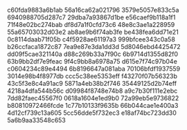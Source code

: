 c60fda9883a6b1ab
56a16ca62a021796
3579e5057e833c5a
6940988705d287c7
29dba7a93867d1be
e56caef9b118a1f1
71f48e02bc274bab
df8d7a1f0cfd73c6
48e8c3ae1a228959
55a65703032d03e2
ab8ae9b6f74ab3fe
be438fea6dd71e21
0c8114daab71f05b
c4f5928ae61197a3
999bfcee343c0a58
b26ccfaca1872c87
7ea9e87e3da1dd3d
5d8046ebd4425472
dd09f5cae321140a
d88c269b33a7f90c
6b9714d1355d82f0
63b9bb2df7e9feac
9f4c9bb8a6978a75
d615e7f74c97b04e
c0604234c89e4494
6b8196647a081aba
70106bfdf1937559
3014e98b4f8977db
ccc5c38ee5353eff
f43270f07b56323b
43c5f3e8c4a91ac9
5871a4eb38b2f746
35449125d2b74eff
4218a4dfa544b56c
d09984f8748e74b8
a9c7b30f111e2ebc
7dd82faec45567f0
0618a1604e1ed9b0
72a99eb5e9736822
b80810972466fcde
1c77b10133f9635b
66b044cae1e400a3
4d12cf739c13a605
5cc56dde5f732ec3
e18af74bc723dd30
5a6b9aa33548c653
